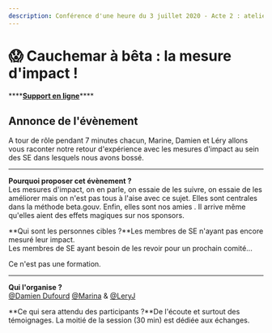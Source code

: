 ```yaml
---
description: Conférence d'une heure du 3 juillet 2020 - Acte 2 : ateliers d'accompagnement 
---
```


# 😱 Cauchemar à bêta : la mesure d'impact !

\*\*\*\*[**Support en ligne**](https://docs.google.com/presentation/d/1KXQAuBhHCk9QpLXYMLtLsSaFka4Q2gXgRFnb1UmoPgo/edit?usp=sharing)\*\*\*\*

## Annonce de l'évènement

A tour de rôle pendant 7 minutes chacun, Marine, Damien et Léry allons vous raconter notre retour d'expérience avec les mesures d'impact au sein des SE dans lesquels nous avons bossé.  
****  
**Pourquoi proposer cet évènement ?**  
Les mesures d'impact, on en parle, on essaie de les suivre, on essaie de les améliorer mais on n'est pas tous à l'aise avec ce sujet. Elles sont centrales dans la méthode beta.gouv. Enfin, elles sont nos amies . Il arrive même qu'elles aient des effets magiques sur nos sponsors.  
  
**Qui sont les personnes cibles ?**Les membres de SE n'ayant pas encore mesuré leur impact.  
Les membres de SE ayant besoin de les revoir pour un prochain comité...  
  
Ce n'est pas une formation.  
****  
**Qui l'organise ?**  
[@Damien Dufourd](https://www.google.com/url?q=https://startups-detat.slack.com/team/UCNK7RHND&sa=D&source=calendar&usd=2&usg=AOvVaw3ZrZKL2DRLUJdn3m58QESd) [@Marina](https://www.google.com/url?q=https://startups-detat.slack.com/team/U010BFX34SY&sa=D&source=calendar&usd=2&usg=AOvVaw0CBPMK0JzCRcNIPmwwA4BF) & [@LeryJ](https://www.google.com/url?q=https://startups-detat.slack.com/team/UCW382H9P&sa=D&source=calendar&usd=2&usg=AOvVaw1DtdqI2KG9aYGzGUxz7PMG)

 **Ce qui sera attendu des participants ?**De l'écoute et surtout des témoignages. La moitié de la session \(30 min\) est dédiée aux échanges.

